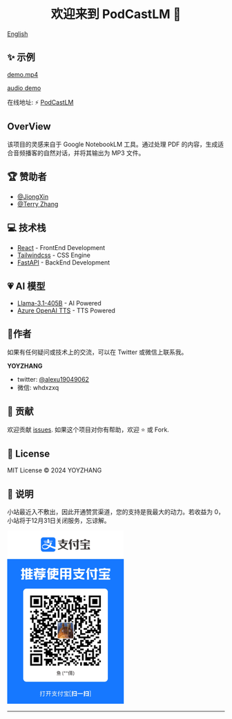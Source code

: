 <h1 align="center">欢迎来到 PodCastLM 👋</h1>

[English](/README_EN.md)

## ✨ 示例
[demo.mp4](https://github.com/user-attachments/assets/ed846901-069e-48c5-8576-01b017cd581a)

[audio demo](./example/demo.mp3)

在线地址: ⚡️ [PodCastLM](https://endearing-rabanadas-2ee528.netlify.app.)

## OverView
该项目的灵感来自于 Google NotebookLM 工具。通过处理 PDF 的内容，生成适合音频播客的自然对话，并将其输出为 MP3 文件。


## 🏆 赞助者

- [@JiongXin](https://github.com/tonyljx)
- [@Terry Zhang](https://github.com/tzhangchi)


## 💻 技术栈
- [React](https://react.dev/) - FrontEnd Development
- [Tailwindcss](https://tailwindcss.com/) - CSS Engine
- [FastAPI](https://fastapi.tiangolo.com/) - BackEnd Development

## 💗 AI 模型
- [Llama-3.1-405B](https://huggingface.co/meta-llama/Llama-3.1-405B) - AI Powered
- [Azure OpenAI TTS](https://azure.microsoft.com/en-us/products/ai-services/openai-service) - TTS Powered

## 👤作者

如果有任何疑问或技术上的交流，可以在 Twitter 或微信上联系我。

**YOYZHANG**

- twitter: [@alexu19049062](https://twitter.com/alexuzhang19049062)
- 微信: whdxzxq

## 🤝 贡献
欢迎贡献 [issues](https://github.com/YOYZHANG/ai-ppt/issues).
如果这个项目对你有帮助，欢迎 ⭐️ 或 Fork.


## 📝 License
MIT License © 2024 YOYZHANG

## 👀 说明
小站最近入不敷出，因此开通赞赏渠道，您的支持是我最大的动力。若收益为 0，小站将于12月31日关闭服务，忘谅解。

<img src="assets/money.png" style="width:270px; height:400px;"/>

---


